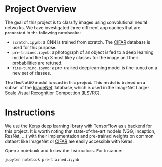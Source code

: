 # Project Overview
The goal of this project is to classify images using convolutional neural networks. We have investigated three different approaches that are presented in the following notebooks:
* `scratch.ipynb`: a CNN is trained from scratch. The [CIFAR](https://www.cs.toronto.edu/~kriz/cifar.html) database is used for this purpose.
* `pre-trained.ipynb`: a photograph of an object is fed to a deep learning model and the top 3 most likely classes for the image and their probabilities are retuned.
* `fine-tuning.ipynb`: a pre-trained deep learning model is fine-tuned on a new set of classes.

The ResNet50 model is used in this project. This model is trained on a subset of the [ImageNet](http://www.image-net.org/) database, which is used in the ImageNet Large-Scale Visual Recognition Competition (ILSVRC).

# Instructions
We use the [Keras](https://keras.io/) deep learning library with TensorFlow as a backend for this project. It is worth noting that state-of-the-art models (VGG, Inception, ResNet, ...) with their implementation and pre-trained weights on common dataset like ImageNet or [CIFAR](https://www.cs.toronto.edu/~kriz/cifar.html) are easily accessible with Keras.

Open a notebook and follow the instructions. For instance:
```
jupyter notebook pre-trained.ipynb
```
